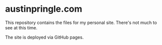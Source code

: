 # austinpringle.com

This repository contains the files for my personal site. There's not much to see at this time.

The site is deployed via GitHub pages.